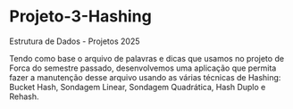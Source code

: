 # Projeto-3-Hashing
Estrutura de Dados - Projetos 2025

Tendo como base o arquivo de palavras e dicas que usamos no projeto de Forca do semestre
passado, desenvolvemos uma aplicação que permita fazer a manutenção desse arquivo usando as
várias técnicas de Hashing: Bucket Hash, Sondagem Linear, Sondagem Quadrática, Hash Duplo e
Rehash.
